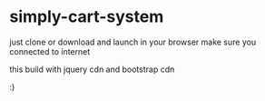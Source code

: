 # simply-cart-system
just clone or download and launch in your browser
make sure you connected to internet

this build with jquery cdn and bootstrap cdn


:)

